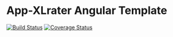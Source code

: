 # App-XLrater Angular Template 

[![Build Status](https://travis-ci.org/app-XL/appXL.svg?branch=master)](https://travis-ci.org/app-XL/appXL)	[![Coverage Status](https://coveralls.io/repos/github/app-XL/appXL/badge.svg?branch=master)](https://coveralls.io/github/app-XL/appXL?branch=master)